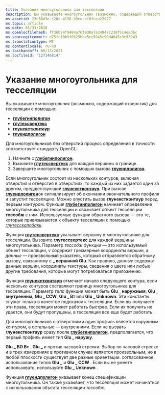 ```yaml
---
title: Указание многоугольника для тесселяции
description: Вы указываете многоугольник (возможно, содержащий отверстия) для тесселяции с помощью
ms.assetid: 23e56d3e-c26c-4158-b0ce-cf8fcea22927
ms.topic: article
ms.date: 05/31/2018
ms.openlocfilehash: ff36b74f9484a76f938a7a24847c218f5c4e8dbc
ms.sourcegitcommit: d75fc10b9f0825bbe5ce5045c90d4045e3c53243
ms.translationtype: MT
ms.contentlocale: ru-RU
ms.lasthandoff: 09/13/2021
ms.locfileid: "127146814"
---
```

# <a name="specifying-the-polygon-to-be-tessellated"></a>Указание многоугольника для тесселяции

Вы указываете многоугольник (возможно, содержащий отверстия) для тесселяции с помощью:

-   [**глубегинполигон**](glubeginpolygon.md)
-   [**глутессвертекс**](glutessvertex.md)
-   [**глунекстконтаур**](glunextcontour.md)
-   [**глуендполигон**](gluendpolygon.md)

Для многоугольников без отверстий процесс определения в точности соответствует стандарту OpenGL:

1.  Начните с [**глубегинполигон**](glubeginpolygon.md).
2.  Вызовите [**глутессвертекс**](glutessvertex.md) для каждой вершины в границе.
3.  Завершите многоугольник с помощью вызова [**глуендполигон**](gluendpolygon.md).

Если многоугольник состоит из нескольких контуров, включая отверстия и отверстия в отверстиях, то каждый из них задается один за другим, предшествующий [**глунекстконтаур**](glunextcontour.md). При вызове [**глуендполигон**](gluendpolygon.md)он сигнализирует об окончании окончательного профиля и запустит тесселяцию. Можно опустить вызов **глунекстконтаур** перед первым контуром. Функция [**глубегинполигон**](glubeginpolygon.md) начинает определение многоугольника для тесселяции и связывает объект тесселяции **тессобж** с ним. Используемые функции обратного вызова — это те, которые привязываются к объекту тесселяции с помощью [*глутесскаллбакк*](glutess.md).

Функция [**глутессвертекс**](glutessvertex.md) указывает вершину в многоугольнике для тесселяции. Вызовите **глутессвертекс** для каждой вершины многоугольника. Параметр *тессобж* функции — это используемый объект тесселяции, *v* содержит трехмерные координаты вершин, а *данные* — произвольный указатель, который отправляется обратному вызову, связанному с **\_ вершиной Glu**. Как правило, *данные* содержат данные вершин, координаты текстуры, сведения о цвете или любые другие требования, которые могут потребоваться приложению.

Функция [**глунекстконтаур**](glunextcontour.md) отмечает начало следующего контура, если несколько контуров составляют границу многоугольника для тесселяции. Параметр *типа* функции может быть **Glu \_ наружным**, **Glu \_ внутренним**, **Glu \_ CCW**, **Glu \_ Вт** или **Glu \_ Unknown**. Эти константы служат только в качестве подсказок к тесселяции. Если вы получаете эти права, тесселяция может работать быстрее. Если их получить не удается, они будут пропущены, а тесселяция все еще будет работать.

Для многоугольников с отверстиями один профиль является наружным контуром, а остальные — внутренними. Если не вызвать **глунекстконтаур** сразу после [**глубегинполигон**](glubeginpolygon.md), предполагается, что первый профиль имеет тип **Glu \_ наружу**.

**Glu \_ ВО Вт** . **Glu \_** и против часовой стрелки. Выбор по часовой стрелке и в трех измерениях в противном случае является произвольным, но в любой плоскости существует две разные ориентации. согласованное использование типов **Glu \_** и **Glu \_ CCW** . Если вы не умеете использовать, используйте **Glu \_ Unknown** .

Функция [**глуендполигон**](gluendpolygon.md) указывает конец спецификации многоугольника. Он также указывает, что тесселяция может начинаться с использования объекта тесселяции *тессобж*.

 

 




